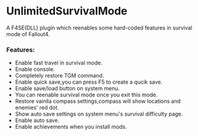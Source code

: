 # UnlimitedSurvivalMode
A F4SE(DLL) plugin which reenables some hard-coded features in survival mode of Fallout4.   
### Features:  
* Enable fast travel in survival mode.  
* Enable console.
* Completely restore TGM command.  
* Enable quick save,you can press F5 to create a qucik save.
* Enable save/load button on system menu.
* You can reenable survival mode once you exit this mode.  
* Restore vainlla compass settings,compass will show locations and enemies' red dot.  
* Show auto save settings on system menu's survival difficulty page.
* Enable auto save.  
* Enable achievements when you install mods.
